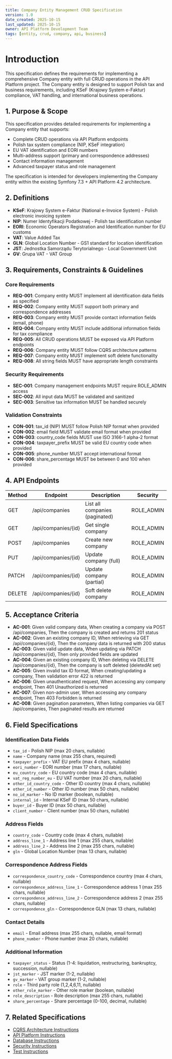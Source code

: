 ```yaml
---
title: Company Entity Management CRUD Specification
version: 1.0
date_created: 2025-10-15
last_updated: 2025-10-15
owner: API Platform Development Team
tags: [entity, crud, company, api, business]
---
```


# Introduction

This specification defines the requirements for implementing a comprehensive Company entity with full CRUD operations in the API Platform project. The Company entity is designed to support Polish tax and business requirements, including KSeF (Krajowy System e-Faktur) compliance, VAT handling, and international business operations.

## 1. Purpose & Scope

This specification provides detailed requirements for implementing a Company entity that supports:
- Complete CRUD operations via API Platform endpoints
- Polish tax system compliance (NIP, KSeF integration)
- EU VAT identification and EORI numbers
- Multi-address support (primary and correspondence addresses)
- Contact information management
- Advanced taxpayer status and role management

The specification is intended for developers implementing the Company entity within the existing Symfony 7.3 + API Platform 4.2 architecture.

## 2. Definitions

- **KSeF**: Krajowy System e-Faktur (National e-Invoice System) - Polish electronic invoicing system
- **NIP**: Numer Identyfikacji Podatkowej - Polish tax identification number
- **EORI**: Economic Operators Registration and Identification number for EU customs
- **VAT**: Value Added Tax
- **GLN**: Global Location Number - GS1 standard for location identification
- **JST**: Jednostka Samorządu Terytorialnego - Local Government Unit
- **GV**: Grupa VAT - VAT Group

## 3. Requirements, Constraints & Guidelines

### Core Requirements

- **REQ-001**: Company entity MUST implement all identification data fields as specified
- **REQ-002**: Company entity MUST support both primary and correspondence addresses
- **REQ-003**: Company entity MUST provide contact information fields (email, phone)
- **REQ-004**: Company entity MUST include additional information fields for tax compliance
- **REQ-005**: All CRUD operations MUST be exposed via API Platform endpoints
- **REQ-006**: Company entity MUST follow CQRS architecture patterns
- **REQ-007**: Company entity MUST implement soft delete functionality
- **REQ-008**: All string fields MUST have appropriate length constraints

### Security Requirements

- **SEC-001**: Company management endpoints MUST require ROLE_ADMIN access
- **SEC-002**: All input data MUST be validated and sanitized
- **SEC-003**: Sensitive tax information MUST be handled securely

### Validation Constraints

- **CON-001**: tax_id (NIP) MUST follow Polish NIP format when provided
- **CON-002**: email field MUST validate email format when provided
- **CON-003**: country_code fields MUST use ISO 3166-1 alpha-2 format
- **CON-004**: taxpayer_prefix MUST be valid EU country code when provided
- **CON-005**: phone_number MUST accept international format
- **CON-006**: share_percentage MUST be between 0 and 100 when provided

## 4. API Endpoints

| Method | Endpoint | Description | Security |
|--------|----------|-------------|----------|
| GET | /api/companies | List all companies (paginated) | ROLE_ADMIN |
| GET | /api/companies/{id} | Get single company | ROLE_ADMIN |
| POST | /api/companies | Create new company | ROLE_ADMIN |
| PUT | /api/companies/{id} | Update company (full) | ROLE_ADMIN |
| PATCH | /api/companies/{id} | Update company (partial) | ROLE_ADMIN |
| DELETE | /api/companies/{id} | Soft delete company | ROLE_ADMIN |

## 5. Acceptance Criteria

- **AC-001**: Given valid company data, When creating a company via POST /api/companies, Then the company is created and returns 201 status
- **AC-002**: Given an existing company ID, When retrieving via GET /api/companies/{id}, Then the company data is returned with 200 status
- **AC-003**: Given valid update data, When updating via PATCH /api/companies/{id}, Then only provided fields are updated
- **AC-004**: Given an existing company ID, When deleting via DELETE /api/companies/{id}, Then the company is soft deleted (deletedAt set)
- **AC-005**: Given invalid tax ID format, When creating/updating a company, Then validation error 422 is returned
- **AC-006**: Given unauthenticated request, When accessing any company endpoint, Then 401 Unauthorized is returned
- **AC-007**: Given non-admin user, When accessing any company endpoint, Then 403 Forbidden is returned
- **AC-008**: Given pagination parameters, When listing companies via GET /api/companies, Then paginated results are returned

## 6. Field Specifications

### Identification Data Fields
- `tax_id` - Polish NIP (max 20 chars, nullable)
- `name` - Company name (max 255 chars, required)
- `taxpayer_prefix` - VAT EU prefix (max 4 chars, nullable)
- `eori_number` - EORI number (max 17 chars, nullable)
- `eu_country_code` - EU country code (max 4 chars, nullable)
- `vat_reg_number_eu` - EU VAT number (max 20 chars, nullable)
- `other_id_country_code` - Other ID country (max 4 chars, nullable)
- `other_id_number` - Other ID number (max 50 chars, nullable)
- `no_id_marker` - No ID marker (boolean, nullable)
- `internal_id` - Internal KSeF ID (max 50 chars, nullable)
- `buyer_id` - Buyer ID (max 50 chars, nullable)
- `client_number` - Client number (max 50 chars, nullable)

### Address Fields
- `country_code` - Country code (max 4 chars, nullable)
- `address_line_1` - Address line 1 (max 255 chars, nullable)
- `address_line_2` - Address line 2 (max 255 chars, nullable)
- `gln` - Global Location Number (max 13 chars, nullable)

### Correspondence Address Fields
- `correspondence_country_code` - Correspondence country (max 4 chars, nullable)
- `correspondence_address_line_1` - Correspondence address 1 (max 255 chars, nullable)
- `correspondence_address_line_2` - Correspondence address 2 (max 255 chars, nullable)
- `correspondence_gln` - Correspondence GLN (max 13 chars, nullable)

### Contact Details
- `email` - Email address (max 255 chars, nullable, email format)
- `phone_number` - Phone number (max 20 chars, nullable)

### Additional Information
- `taxpayer_status` - Status (1-4: liquidation, restructuring, bankruptcy, succession, nullable)
- `jst_marker` - JST marker (1-2, nullable)
- `gv_marker` - VAT group marker (1-2, nullable)
- `role` - Third party role (1,2,4,6,11, nullable)
- `other_role_marker` - Other role marker (boolean, nullable)
- `role_description` - Role description (max 255 chars, nullable)
- `share_percentage` - Share percentage (0-100, decimal, nullable)

## 7. Related Specifications

- [CQRS Architecture Instructions](/.github/instructions/cqrs.instructions.md)
- [API Platform Instructions](/.github/instructions/api-platform.instructions.md)
- [Database Instructions](/.github/instructions/database.instructions.md)
- [Security Instructions](/.github/instructions/security.instructions.md)
- [Test Instructions](/.github/instructions/test.instructions.md)